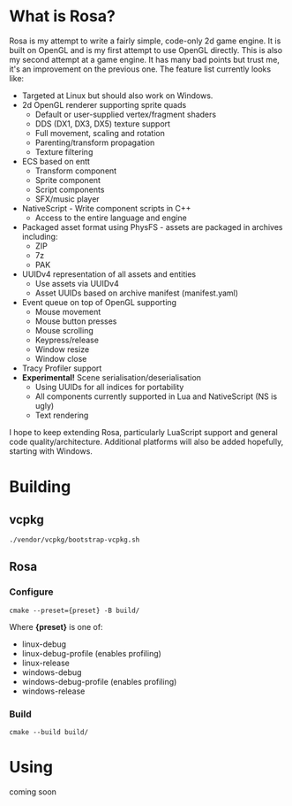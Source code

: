 # What is Rosa?

Rosa is my attempt to write a fairly simple, code-only 2d game engine. It is built on OpenGL and is my first attempt to use OpenGL directly. This is also my second attempt at a game engine. It has many bad points but trust me, it's an improvement on the previous one. The feature list currently looks like:

* Targeted at Linux but should also work on Windows.
* 2d OpenGL renderer supporting sprite quads
    * Default or user-supplied vertex/fragment shaders
    * DDS (DX1, DX3, DX5) texture support
    * Full movement, scaling and rotation
    * Parenting/transform propagation
    * Texture filtering
* ECS based on entt
    * Transform component
    * Sprite component
    * Script components
    * SFX/music player
* NativeScript - Write component scripts in C++
    * Access to the entire language and engine
* Packaged asset format using PhysFS - assets are packaged in archives including:
    * ZIP
    * 7z
    * PAK
* UUIDv4 representation of all assets and entities
    * Use assets via UUIDv4
    * Asset UUIDs based on archive manifest (manifest.yaml)
* Event queue on top of OpenGL supporting
    * Mouse movement
    * Mouse button presses
    * Mouse scrolling
    * Keypress/release
    * Window resize
    * Window close
* Tracy Profiler support
* **Experimental!** Scene serialisation/deserialisation
    * Using UUIDs for all indices for portability
    * All components currently supported in Lua and NativeScript (NS is ugly)
  * Text rendering

I hope to keep extending Rosa, particularly LuaScript support and general code quality/architecture. Additional platforms will also be added hopefully, starting with Windows.

# Building

## vcpkg

`./vendor/vcpkg/bootstrap-vcpkg.sh`

## Rosa

### Configure

`cmake --preset={preset} -B build/`

Where **{preset}** is one of:
* linux-debug
* linux-debug-profile (enables profiling)
* linux-release
* windows-debug
* windows-debug-profile (enables profiling)
* windows-release

### Build

`cmake --build build/`

# Using

coming soon